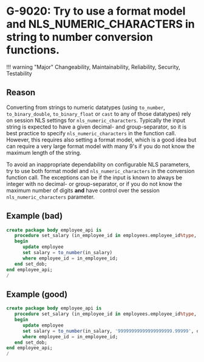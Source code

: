 # G-9020: Try to use a format model and NLS_NUMERIC_CHARACTERS in string to number conversion functions.

!!! warning "Major"
    Changeability, Maintainability, Reliability, Security, Testability

## Reason

Converting from strings to numeric datatypes (using `to_number`, `to_binary_double`, `to_binary_float` or `cast` to any of those datatypes) rely on session NLS settings for `nls_numeric_characters`. Typically the input string is expected to have a given decimal- and group-separator, so it is best practice to specify `nls_numeric_characters` in the function call. However, this requires also setting a format model, which is a good idea but can require a very large format model with many 9's if you do not know the maximum length of the string.

To avoid an inappropriate dependability on configurable NLS parameters, try to use both format model and `nls_numeric_characters` in the conversion function call. The exceptions can be if the input is known to always be integer with no decimal- or group-separator, or if you do not know the maximum number of digits **and** have control over the session `nls_numeric_characters` parameter.

## Example (bad)

``` sql
create package body employee_api is
   procedure set_salary (in_employee_id in employees.employee_id%type, in_salary in varchar2)
   begin
      update employee
      set salary = to_number(in_salary)
      where employee_id = in_employee_id;
   end set_dob;
end employee_api;
/
```

## Example (good)

``` sql
create package body employee_api is
   procedure set_salary (in_employee_id in employees.employee_id%type, in_salary in varchar2)
   begin
      update employee
      set salary = to_number(in_salary, '99999999999999999999.99999', q'[nls_numeric_characters='.,']')
      where employee_id = in_employee_id;
   end set_dob;
end employee_api;
/
```
